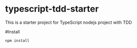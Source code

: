 # typescript-tdd-starter
This is a starter project for TypeScript nodejs project with TDD

#Install
```
npm install
```
